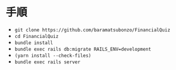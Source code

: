 # 手順
- `git clone https://github.com/baramatsubonzo/FinancialQuiz`
- `cd FinancialQuiz`
- `bundle install`
- `bundle exec rails db:migrate RAILS_ENV=development`
- `(yarn install --check-files)`
- `bundle exec rails server`
